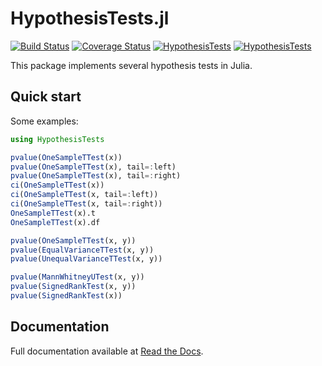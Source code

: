HypothesisTests.jl
===========

[![Build Status](https://travis-ci.org/JuliaStats/HypothesisTests.jl.svg?branch=master)](https://travis-ci.org/JuliaStats/HypothesisTests.jl)
[![Coverage Status](https://coveralls.io/repos/JuliaStats/HypothesisTests.jl/badge.svg?branch=master)](https://coveralls.io/r/JuliaStats/HypothesisTests.jl?branch=master)
[![HypothesisTests](http://pkg.julialang.org/badges/HypothesisTests_0.3.svg)](http://pkg.julialang.org/?pkg=HypothesisTests&ver=0.3)
[![HypothesisTests](http://pkg.julialang.org/badges/HypothesisTests_0.4.svg)](http://pkg.julialang.org/?pkg=HypothesisTests&ver=0.4)

This package implements several hypothesis tests in Julia.

## Quick start

Some examples:

```julia
using HypothesisTests

pvalue(OneSampleTTest(x))
pvalue(OneSampleTTest(x), tail=:left)
pvalue(OneSampleTTest(x), tail=:right)
ci(OneSampleTTest(x))
ci(OneSampleTTest(x, tail=:left))
ci(OneSampleTTest(x, tail=:right))
OneSampleTTest(x).t
OneSampleTTest(x).df

pvalue(OneSampleTTest(x, y))
pvalue(EqualVarianceTTest(x, y))
pvalue(UnequalVarianceTTest(x, y))

pvalue(MannWhitneyUTest(x, y))
pvalue(SignedRankTest(x, y))
pvalue(SignedRankTest(x))
```

## Documentation

Full documentation available at [Read the Docs](http://hypothesistestsjl.readthedocs.org/en/latest/index.html).
